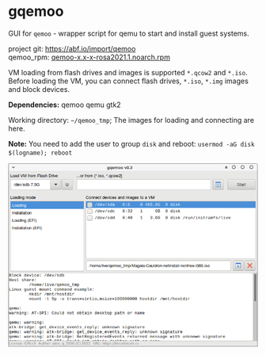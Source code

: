 # gqemoo
GUI for `qemoo` - wrapper script for qemu to start and install guest systems.  
  
project git: https://abf.io/import/qemoo  
qemoo_rpm: [qemoo-x.x-x-rosa2021.1.noarch.rpm](https://mirror.yandex.ru/rosa/rosa2021.1/repository/x86_64/contrib/release)  
  
VM loading from flash drives and images is supported `*.qcow2` and `*.iso`. Before loading the VM, you can connect flash drives, `*.iso`, `*.img` images and block devices.

**Dependencies:** qemoo qemu gtk2  
  
Working directory: `~/qemoo_tmp`; The images for loading and connecting are here.  
  
**Note:** You need to add the user to group `disk` and reboot: `usermod -aG disk $(logname); reboot`
  
![](https://github.com/AKotov-dev/gqemoo/blob/main/ScreenShot2.png)

